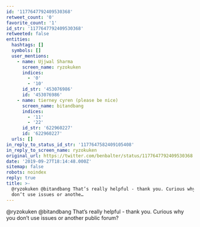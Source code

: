 ```yaml
---
id: '1177647792409530368'
retweet_count: '0'
favorite_count: '1'
id_str: '1177647792409530368'
retweeted: false
entities:
  hashtags: []
  symbols: []
  user_mentions:
    - name: Ujjwal Sharma
      screen_name: ryzokuken
      indices:
        - '0'
        - '10'
      id_str: '453076986'
      id: '453076986'
    - name: tierney cyren (please be nice)
      screen_name: bitandbang
      indices:
        - '11'
        - '22'
      id_str: '622960227'
      id: '622960227'
  urls: []
in_reply_to_status_id_str: '1177647582409105408'
in_reply_to_screen_name: ryzokuken
original_url: https://twitter.com/benbalter/status/1177647792409530368
date: '2019-09-27T18:14:48.000Z'
sitemap: false
robots: noindex
reply: true
title: >-
  @ryzokuken @bitandbang That’s really helpful - thank you. Curious why you
  don’t use issues or anothe…
---
```


@ryzokuken @bitandbang That’s really helpful - thank you. Curious why you don’t use issues or another public forum?